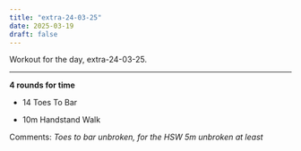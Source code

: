 ```yaml
---
title: "extra-24-03-25"
date: 2025-03-19
draft: false
---
```


Workout for the day, extra-24-03-25.

---

**4 rounds for time**

- 14 Toes To Bar

- 10m Handstand Walk

Comments: *Toes to bar unbroken, for the HSW 5m unbroken at least*

